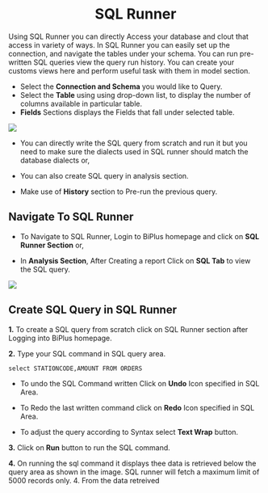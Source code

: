 

<center><h1>SQL Runner </h1></center>

Using SQL Runner you can directly Access your database and clout that access in variety of ways. In SQL Runner you can easily set up the connection, and navigate the tables under your schema. You can run pre-written SQL queries view the query run history. You can create your customs views here and perform useful task with them in model section.  

- Select the **Connection and Schema** you would like to Query.
- Select the **Table** using using drop-down list, to display the number of columns available in particular table.
- **Fields** Sections displays the Fields that fall under selected table.


![
](https://raw.githubusercontent.com/sv18042016/fp1/532dd8b61e94d1e08fe0b89afa6a5961336e8ad2/images/sql_ru.png)

- You can directly write the SQL query from scratch and run it but you need to make sure the dialects used in SQL runner should match the database dialects or,

- You can also create SQL query in analysis section. 

- Make use of **History** section to Pre-run the previous query.

## Navigate To SQL Runner

- To Navigate to SQL Runner, Login to BiPlus homepage and click on **SQL Runner Section** or,

- In **Analysis Section**, After Creating a report Click on **SQL Tab** to view the SQL query.

![
](https://raw.githubusercontent.com/sv18042016/fp1/8301318bea750b7d048df7f5a8e06607d216dce7/images/navigate_sql.png)

## Create SQL Query in SQL Runner

**1.** To create a SQL query from scratch click on SQL Runner section after Logging into BiPlus homepage.

**2.** Type your SQL command in SQL query area.

```
select STATIONCODE,AMOUNT FROM ORDERS
```
- To undo the SQL Command written Click on **Undo** Icon specified in SQL Area.

- To Redo the last written command click on **Redo** Icon specified in SQL Area.

- To adjust the query according to Syntax select **Text Wrap** button. 

**3.**  Click on **Run** button to run the SQL command.

**4.** On running the sql command it displays thee data is retrieved below the query area as shown in the image. SQL runner will fetch a maximum limit of 5000 records only.
4. From the data retreived 

<!--stackedit_data:
eyJoaXN0b3J5IjpbNjg3NDgyNzQzLDEwMTU0MzA0NTUsNDM5MT
U2MzYzLC0xMjYwNzQzMDExLC0xMzI5MjUwNzcwLDE3MjQ1OTY1
OCw1ODM0Mzk2NTIsMTA3NDI3MzU1NCwtMjA3Mjg5NDY3NCwtMz
k5MTMyMjk3LC04NjA2ODQ4MzcsLTIwMjA4MzAzMDksLTE1MDQz
MjI0NjksMTUzMjY3NzYzMCwxNDI1MTc1NTA0LC0xNTgzMTI1MT
g4XX0=
-->
